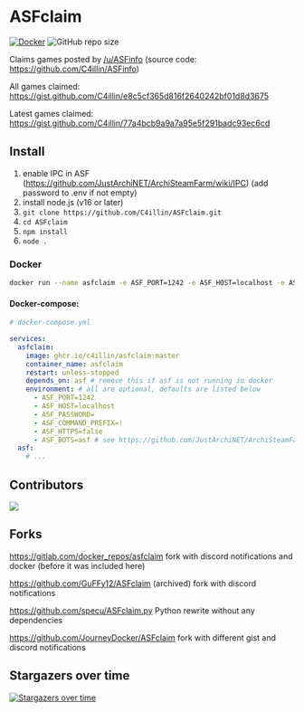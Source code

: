 # ASFclaim
[![Docker](https://github.com/C4illin/ASFclaim/actions/workflows/docker-publish.yml/badge.svg)](https://github.com/C4illin/ASFclaim/actions/workflows/docker-publish.yml)
![GitHub repo size](https://img.shields.io/github/repo-size/C4illin/ASFclaim)

Claims games posted by [/u/ASFinfo](https://www.reddit.com/user/ASFinfo) (source code: https://github.com/C4illin/ASFinfo)

All games claimed: https://gist.github.com/C4illin/e8c5cf365d816f2640242bf01d8d3675

Latest games claimed: https://gist.github.com/C4illin/77a4bcb9a9a7a95e5f291badc93ec6cd

## Install
1. enable IPC in ASF (https://github.com/JustArchiNET/ArchiSteamFarm/wiki/IPC) (add password to .env if not empty)
2. install node.js (v16 or later)
3. `git clone https://github.com/C4illin/ASFclaim.git`
4. `cd ASFclaim`
5. `npm install`
6. `node .`



### Docker

```bash
docker run --name asfclaim -e ASF_PORT=1242 -e ASF_HOST=localhost -e ASF_HTTPS=false -e ASF_PASSWORD=hunter2 -e ASF_COMMAND_PREFIX=! -e ASF_BOTS=asf ghcr.io/c4illin/asfclaim:master 
```
#### Docker-compose:
```yml
# docker-compose.yml

services:
  asfclaim:
    image: ghcr.io/c4illin/asfclaim:master
    container_name: asfclaim
    restart: unless-stopped
    depends_on: asf # remove this if asf is not running in docker
    environment: # all are optional, defaults are listed below
      - ASF_PORT=1242
      - ASF_HOST=localhost
      - ASF_PASSWORD=
      - ASF_COMMAND_PREFIX=!
      - ASF_HTTPS=false
      - ASF_BOTS=asf # see https://github.com/JustArchiNET/ArchiSteamFarm/wiki/Commands#bots-argument
  asf:
    # ...
```

## Contributors

<a href="https://github.com/C4illin/ASFclaim/graphs/contributors">
  <img src="https://contrib.rocks/image?repo=C4illin/ASFclaim" />
</a>

## Forks

https://gitlab.com/docker_repos/asfclaim fork with discord notifications and docker (before it was included here)

https://github.com/GuFFy12/ASFclaim (archived) fork with discord notifications

https://github.com/specu/ASFclaim.py Python rewrite without any dependencies

https://github.com/JourneyDocker/ASFclaim fork with different gist and discord notifications
                        
## Stargazers over time
[![Stargazers over time](https://starchart.cc/C4illin/ASFclaim.svg?variant=adaptive)](https://starchart.cc/C4illin/ASFclaim)
